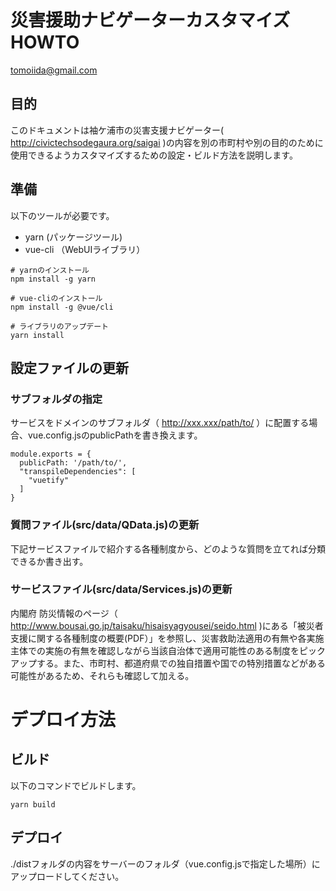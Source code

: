 # 災害援助ナビゲーターカスタマイズHOWTO

tomoiida@gmail.com



## 目的

このドキュメントは袖ケ浦市の災害支援ナビゲーター( http://civictechsodegaura.org/saigai )の内容を別の市町村や別の目的のために使用できるようカスタマイズするための設定・ビルド方法を説明します。

## 準備

以下のツールが必要です。

* yarn (パッケージツール)
* vue-cli （WebUIライブラリ）

```
# yarnのインストール
npm install -g yarn

# vue-cliのインストール
npm install -g @vue/cli

# ライブラリのアップデート
yarn install
```

## 設定ファイルの更新

### サブフォルダの指定

サービスをドメインのサブフォルダ（ http://xxx.xxx/path/to/ ）に配置する場合、vue.config.jsのpublicPathを書き換えます。

```
module.exports = {
  publicPath: '/path/to/',
  "transpileDependencies": [
    "vuetify"
  ]
}
```

### 質問ファイル(src/data/QData.js)の更新

下記サービスファイルで紹介する各種制度から、どのような質問を立てれば分類できるか書き出す。

### サービスファイル(src/data/Services.js)の更新

内閣府 防災情報のページ（ http://www.bousai.go.jp/taisaku/hisaisyagyousei/seido.html )にある「被災者支援に関する各種制度の概要(PDF）」を参照し、災害救助法適用の有無や各実施主体での実施の有無を確認しながら当該自治体で適用可能性のある制度をピックアップする。また、市町村、都道府県での独自措置や国での特別措置などがある可能性があるため、それらも確認して加える。

# デプロイ方法

## ビルド

以下のコマンドでビルドします。

```
yarn build
```

## デプロイ

./distフォルダの内容をサーバーのフォルダ（vue.config.jsで指定した場所）にアップロードしてください。

